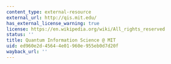```yaml
---
content_type: external-resource
external_url: http://qis.mit.edu/
has_external_license_warning: true
license: https://en.wikipedia.org/wiki/All_rights_reserved
status: ''
title: Quantum Information Science @ MIT
uid: ed960e2d-4564-4e01-960e-955eb0d7d20f
wayback_url: ''
---
```

